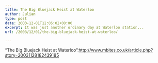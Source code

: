 ```yaml
---
title: The Big Bluejack Heist at Waterloo
author: Julian
type: post
date: 2003-12-01T12:06:02+00:00
excerpt: It was just another ordinary day at Waterloo station...
url: /2003/12/01/the-big-bluejack-heist-at-waterloo/

---
```

&#8220;The Big Bluejack Heist at Waterloo&#8221;:http://www.mbites.co.uk/article.php?story=20031128182439185